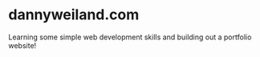 # dannyweiland.com

Learning some simple web development skills and building out a portfolio website!
